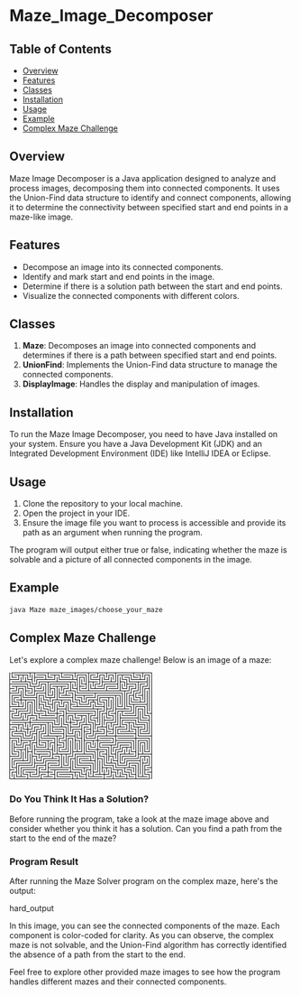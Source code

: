 # Maze_Image_Decomposer

## Table of Contents
- [Overview](overview)
- [Features](features)
- [Classes](classes)
- [Installation](installation)
- [Usage](usage)
- [Example](example)
- [Complex Maze Challenge](complex-Maze-Challenge)

## Overview
Maze Image Decomposer is a Java application designed to analyze and process images, decomposing them into connected components. It uses the Union-Find data structure to identify and connect components, allowing it to determine the connectivity between specified start and end points in a maze-like image.

## Features
- Decompose an image into its connected components.
- Identify and mark start and end points in the image.
- Determine if there is a solution path between the start and end points.
- Visualize the connected components with different colors.

## Classes
1. **Maze**: Decomposes an image into connected components and determines if there is a path between specified start and end points.
2. **UnionFind**: Implements the Union-Find data structure to manage the connected components.
3. **DisplayImage**: Handles the display and manipulation of images.

## Installation
To run the Maze Image Decomposer, you need to have Java installed on your system. Ensure you have a Java Development Kit (JDK) and an Integrated Development Environment (IDE) like IntelliJ IDEA or Eclipse.

## Usage
1. Clone the repository to your local machine.
2. Open the project in your IDE.
3. Ensure the image file you want to process is accessible and provide its path as an argument when running the program.

The program will output either true or false, indicating whether the maze is solvable and a picture of all connected components in the image.

## Example
```sh
java Maze maze_images/choose_your_maze
```

## Complex Maze Challenge
Let's explore a complex maze challenge! Below is an image of a maze:

![image8](https://github.com/OmerDahan1/Maze_Image_Decomposer/blob/main/maze_images/maze8.PNG)

### Do You Think It Has a Solution?
Before running the program, take a look at the maze image above and consider whether you think it has a solution. Can you find a path from the start to the end of the maze?

### Program Result
After running the Maze Solver program on the complex maze, here's the output:

hard_output

In this image, you can see the connected components of the maze. Each component is color-coded for clarity. As you can observe, the complex maze is not solvable, and the Union-Find algorithm has correctly identified the absence of a path from the start to the end.

Feel free to explore other provided maze images to see how the program handles different mazes and their connected components.



